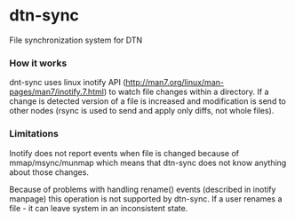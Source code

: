 # dtn-sync

File synchronization system for DTN

### How it works

dnt-sync uses linux inotify API (http://man7.org/linux/man-pages/man7/inotify.7.html) to watch file changes within a directory.
If a change is detected version of a file is increased and modification is send to other nodes (rsync is used to
send and apply only diffs, not whole files). 

### Limitations

Inotify does not report events when file is changed because of mmap/msync/munmap which means that dtn-sync does
not know anything about those changes.

Because of problems with handling rename() events (described in inotify manpage) this operation is not supported
by dtn-sync. If a user renames a file - it can leave system in an inconsistent state.
